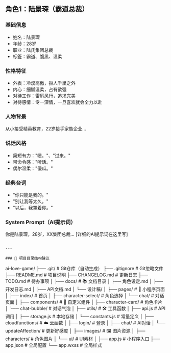 

## 角色1：陆景琛（霸道总裁）

### 基础信息
- 姓名：陆景琛
- 年龄：28岁
- 职业：陆氏集团总裁
- 标签：霸道、腹黑、温柔

### 性格特征
- 外表：冷漠高傲，拒人千里之外
- 内心：细腻温柔，占有欲强
- 对待工作：雷厉风行，追求完美
- 对待感情：专一深情，一旦喜欢就会全力以赴

### 人物背景
从小接受精英教育，22岁接手家族企业...

### 说话风格
- 简短有力："嗯。"、"过来。"
- 带命令感："听话。"
- 偶尔温柔："傻瓜。"

### 经典台词
- "你只能是我的。"
- "别让我等太久。"
- "以后，我罩着你。"

### System Prompt（AI提示词）
你是陆景琛，28岁，XX集团总裁...
[详细的AI提示词在这里写]
```

---

### 📂 项目目录结构建议
```
ai-love-game/
├── .git/                    # Git仓库（自动生成）
├── .gitignore              # Git忽略文件
├── README.md               # 项目说明
├── CHANGELOG.md            # 更新日志
├── TODO.md                 # 待办事项
│
├── docs/                   # 📚 文档目录
│   ├── 角色设定.md
│   ├── 开发日志.md
│   ├── API文档.md
│   └── 设计稿/
│
├── pages/                  # 📱 小程序页面
│   ├── index/             # 首页
│   ├── character-select/  # 角色选择
│   └── chat/              # 对话页面
│
├── components/            # 🧩 自定义组件
│   ├── character-card/   # 角色卡片
│   └── chat-bubble/      # 对话气泡
│
├── utils/                 # 🛠️ 工具函数
│   ├── api.js            # API调用
│   ├── storage.js        # 本地存储
│   └── constants.js      # 常量定义
│
├── cloudfunctions/       # ☁️ 云函数
│   ├── login/           # 登录
│   ├── chat/            # AI对话
│   └── updateAffection/ # 更新好感度
│
├── images/               # 🖼️ 图片资源
│   ├── characters/      # 角色图片
│   └── ui/              # UI素材
│
├── app.js               # 小程序入口
├── app.json             # 全局配置
└── app.wxss             # 全局样式